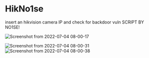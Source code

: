 # HikNo1se
insert an hikvision camera IP and check for backdoor vuln SCRIPT BY NO1SE!

![Screenshot from 2022-07-04 08-00-17](https://user-images.githubusercontent.com/98566890/177084907-69775142-6b99-4923-a1e8-fcf4d914510e.png)

![Screenshot from 2022-07-04 08-00-31](https://user-images.githubusercontent.com/98566890/177084925-63f8c4ec-0938-4a3d-a34b-34dfb399ecaa.png)
![Screenshot from 2022-07-04 08-00-38](https://user-images.githubusercontent.com/98566890/177084934-67c126bc-8616-465d-9276-21b2a04b42fc.png)



